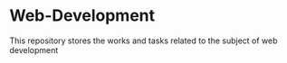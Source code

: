 # Web-Development
This repository stores the works and tasks related to the subject of web development
